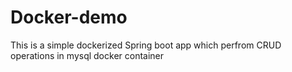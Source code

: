 # Docker-demo
 This is a simple dockerized Spring boot app which perfrom CRUD operations in mysql docker container
